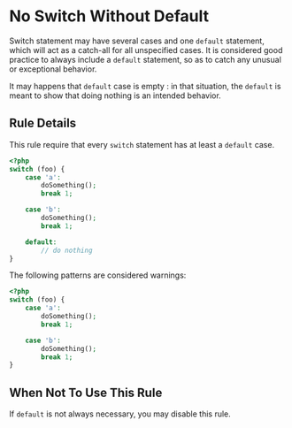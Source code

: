 <!-- Good Practices -->
# No Switch Without Default

Switch statement may have several cases and one `default` statement, which will act as a catch-all for all unspecified cases. It is considered good practice to always include a `default` statement, so as to catch any unusual or exceptional behavior. 

It may happens that `default` case is empty : in that situation, the `default` is meant to show that doing nothing is an intended behavior.

## Rule Details

This rule require that every `switch` statement has at least a `default` case. 

```php
<?php
switch (foo) {
    case 'a':
        doSomething();
        break 1;

    case 'b':
        doSomething();
        break 1;

    default:
        // do nothing
}

```

The following patterns are considered warnings:

```php
<?php
switch (foo) {
    case 'a':
        doSomething();
        break 1;

    case 'b':
        doSomething();
        break 1;
}

```


## When Not To Use This Rule

If `default` is not always necessary, you may disable this rule.
